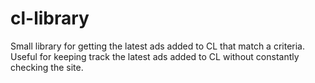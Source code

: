 cl-library
==========

Small library for getting the latest ads added to CL that match a criteria. Useful for keeping track the latest ads added to CL without constantly checking the site. 

